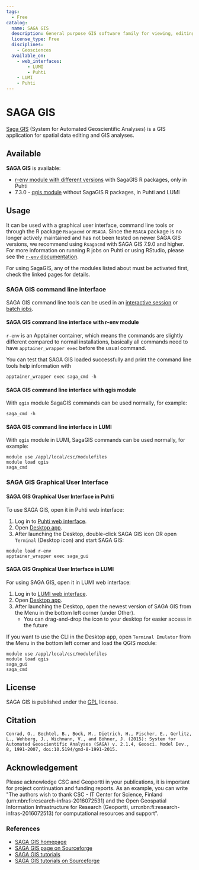 ```yaml
---
tags:
  - Free
catalog:
  name: SAGA GIS
  description: General purpose GIS software family for viewing, editing and analysing geospatial data
  license_type: Free
  disciplines:
    - Geosciences
  available_on:
    - web_interfaces:
        - LUMI
        - Puhti
    - LUMI
    - Puhti
---
```


# SAGA GIS

[Saga GIS](http://www.saga-gis.org/) (System for Automated Geoscientific Analyses) is a GIS application for spatial data editing and GIS analyses. 

## Available

__SAGA GIS__ is available:

* [r-env module with different versions](r-env-for-gis.md) with SagaGIS R packages, only in Puhti
* 7.3.0 - [qgis module](qgis.md) without SagaGIS R packages, in Puhti and LUMI

## Usage 

It can be used with a graphical user interface, command line tools or through the R package `Rsagacmd` or `RSAGA`. Since the `RSAGA` package is no longer actively maintained and has not been tested on newer SAGA GIS versions, we recommend using `Rsagacmd` with SAGA GIS 7.9.0 and higher. For more information on running R jobs on Puhti or using RStudio, please see the [`r-env` documentation](r-env.md).

For using SagaGIS, any of the modules listed about must be activated first, check the linked pages for details.


### SAGA GIS command line interface 
SAGA GIS command line tools can be used in an [interactive session](../computing/running/interactive-usage.md) or [batch jobs](../computing/running/getting-started.md).

#### SAGA GIS command line interface with r-env module

`r-env` is an Apptainer container, which means the commands are slightly different compared to normal installations, basically all commands need to have `apptainer_wrapper exec` before the usual command.

You can test that SAGA GIS loaded successfully and print the command line tools help information with

```
apptainer_wrapper exec saga_cmd -h
```

#### SAGA GIS command line interface with qgis module

With `qgis` module SagaGIS commands can be used normally, for example:

```
saga_cmd -h
```

#### SAGA GIS command line interface in LUMI

With `qgis` module in LUMI, SagaGIS commands can be used normally, for example:

```
module use /appl/local/csc/modulefiles
module load qgis
saga_cmd
```

### SAGA GIS Graphical User Interface

#### SAGA GIS Graphical User Interface in Puhti

To use SAGA GIS, open it in Puhti web interface:

1. Log in to [Puhti web interface](https://puhti.csc.fi).
2. Open [Desktop app](../computing/webinterface/desktop.md). 
3. After launching the Desktop, double-click SAGA GIS icon OR open `Terminal` (Desktop icon) and start SAGA GIS:

```
module load r-env
apptainer_wrapper exec saga_gui
```

#### SAGA GIS Graphical User Interface in LUMI

For using SAGA GIS, open it in LUMI web interface:

1. Log in to [LUMI web interface](https://lumi.csc.fi). 
2. Open [Desktop app](https://docs.lumi-supercomputer.eu/runjobs/webui/desktop/). 
3. After launching the Desktop, open the newest version of SAGA GIS from the Menu in the bottom left corner (under Other).
    * You can drag-and-drop the icon to your desktop for easier access in the future

If you want to use the CLI in the Desktop app, open `Terminal Emulator` from the Menu in the bottom left corner and load the QGIS module:
```
module use /appl/local/csc/modulefiles
module load qgis
saga_gui
saga_cmd
```

## License

SAGA GIS is published under the [GPL](http://www.gnu.org/licenses/gpl.html) license. 

## Citation

`Conrad, O., Bechtel, B., Bock, M., Dietrich, H., Fischer, E., Gerlitz, L., Wehberg, J., Wichmann, V., and Böhner, J. (2015): System for Automated Geoscientific Analyses (SAGA) v. 2.1.4, Geosci. Model Dev., 8, 1991-2007, doi:10.5194/gmd-8-1991-2015.  `

##  Acknowledgement

Please acknowledge CSC and Geoportti in your publications, it is important for project continuation and funding reports.
As an example, you can write "The authors wish to thank CSC - IT Center for Science, Finland (urn:nbn:fi:research-infras-2016072531) and the Open Geospatial Information Infrastructure for Research (Geoportti, urn:nbn:fi:research-infras-2016072513) for computational resources and support".

### References

* [SAGA GIS homepage](http://saga-gis.sourceforge.net/en/)
* [SAGA GIS page on Sourceforge](https://sourceforge.net/projects/saga-gis/)
* [SAGA GIS tutorials](https://sagatutorials.wordpress.com/)
* [SAGA GIS tutorials on Sourceforge](https://sourceforge.net/p/saga-gis/wiki/Tutorials/)
